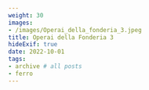 ```yaml
---
weight: 30
images:
- /images/Operai_della_fonderia_3.jpeg
title: Operai della Fonderia 3
hideExif: true
date: 2022-10-01
tags:
- archive # all posts
- ferro
---
```

